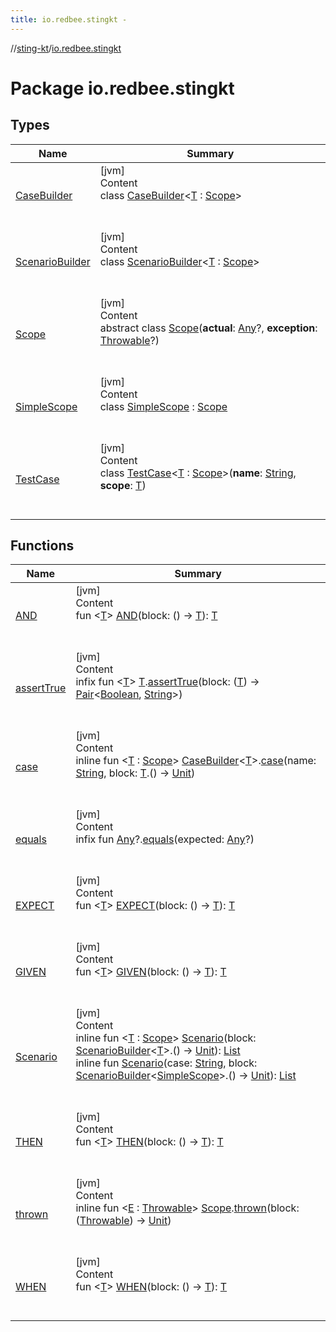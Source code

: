 ```yaml
---
title: io.redbee.stingkt -
---
```

//[sting-kt](../index.md)/[io.redbee.stingkt](index.md)



# Package io.redbee.stingkt  


## Types  
  
|  Name|  Summary| 
|---|---|
| [CaseBuilder](-case-builder/index.md)| [jvm]  <br>Content  <br>class [CaseBuilder](-case-builder/index.md)<[T](-case-builder/index.md) : [Scope](-scope/index.md)>  <br><br><br>
| [ScenarioBuilder](-scenario-builder/index.md)| [jvm]  <br>Content  <br>class [ScenarioBuilder](-scenario-builder/index.md)<[T](-scenario-builder/index.md) : [Scope](-scope/index.md)>  <br><br><br>
| [Scope](-scope/index.md)| [jvm]  <br>Content  <br>abstract class [Scope](-scope/index.md)(**actual**: [Any](https://kotlinlang.org/api/latest/jvm/stdlib/kotlin/-any/index.html)?, **exception**: [Throwable](https://kotlinlang.org/api/latest/jvm/stdlib/kotlin/-throwable/index.html)?)  <br><br><br>
| [SimpleScope](-simple-scope/index.md)| [jvm]  <br>Content  <br>class [SimpleScope](-simple-scope/index.md) : [Scope](-scope/index.md)  <br><br><br>
| [TestCase](-test-case/index.md)| [jvm]  <br>Content  <br>class [TestCase](-test-case/index.md)<[T](-test-case/index.md) : [Scope](-scope/index.md)>(**name**: [String](https://kotlinlang.org/api/latest/jvm/stdlib/kotlin/-string/index.html), **scope**: [T](-test-case/index.md))  <br><br><br>


## Functions  
  
|  Name|  Summary| 
|---|---|
| [AND](-a-n-d.md)| [jvm]  <br>Content  <br>fun <[T](-a-n-d.md)> [AND](-a-n-d.md)(block: () -> [T](-a-n-d.md)): [T](-a-n-d.md)  <br><br><br>
| [assertTrue](assert-true.md)| [jvm]  <br>Content  <br>infix fun <[T](assert-true.md)> [T](assert-true.md).[assertTrue](assert-true.md)(block: ([T](assert-true.md)) -> [Pair](https://kotlinlang.org/api/latest/jvm/stdlib/kotlin/-pair/index.html)<[Boolean](https://kotlinlang.org/api/latest/jvm/stdlib/kotlin/-boolean/index.html), [String](https://kotlinlang.org/api/latest/jvm/stdlib/kotlin/-string/index.html)>)  <br><br><br>
| [case](case.md)| [jvm]  <br>Content  <br>inline fun <[T](case.md) : [Scope](-scope/index.md)> [CaseBuilder](-case-builder/index.md)<[T](case.md)>.[case](case.md)(name: [String](https://kotlinlang.org/api/latest/jvm/stdlib/kotlin/-string/index.html), block: [T](case.md).() -> [Unit](https://kotlinlang.org/api/latest/jvm/stdlib/kotlin/-unit/index.html))  <br><br><br>
| [equals](equals.md)| [jvm]  <br>Content  <br>infix fun [Any](https://kotlinlang.org/api/latest/jvm/stdlib/kotlin/-any/index.html)?.[equals](equals.md)(expected: [Any](https://kotlinlang.org/api/latest/jvm/stdlib/kotlin/-any/index.html)?)  <br><br><br>
| [EXPECT](-e-x-p-e-c-t.md)| [jvm]  <br>Content  <br>fun <[T](-e-x-p-e-c-t.md)> [EXPECT](-e-x-p-e-c-t.md)(block: () -> [T](-e-x-p-e-c-t.md)): [T](-e-x-p-e-c-t.md)  <br><br><br>
| [GIVEN](-g-i-v-e-n.md)| [jvm]  <br>Content  <br>fun <[T](-g-i-v-e-n.md)> [GIVEN](-g-i-v-e-n.md)(block: () -> [T](-g-i-v-e-n.md)): [T](-g-i-v-e-n.md)  <br><br><br>
| [Scenario](-scenario.md)| [jvm]  <br>Content  <br>inline fun <[T](-scenario.md) : [Scope](-scope/index.md)> [Scenario](-scenario.md)(block: [ScenarioBuilder](-scenario-builder/index.md)<[T](-scenario.md)>.() -> [Unit](https://kotlinlang.org/api/latest/jvm/stdlib/kotlin/-unit/index.html)): [List](https://kotlinlang.org/api/latest/jvm/stdlib/kotlin.collections/-list/index.html)<DynamicTest>  <br>inline fun [Scenario](-scenario.md)(case: [String](https://kotlinlang.org/api/latest/jvm/stdlib/kotlin/-string/index.html), block: [ScenarioBuilder](-scenario-builder/index.md)<[SimpleScope](-simple-scope/index.md)>.() -> [Unit](https://kotlinlang.org/api/latest/jvm/stdlib/kotlin/-unit/index.html)): [List](https://kotlinlang.org/api/latest/jvm/stdlib/kotlin.collections/-list/index.html)<DynamicTest>  <br><br><br>
| [THEN](-t-h-e-n.md)| [jvm]  <br>Content  <br>fun <[T](-t-h-e-n.md)> [THEN](-t-h-e-n.md)(block: () -> [T](-t-h-e-n.md)): [T](-t-h-e-n.md)  <br><br><br>
| [thrown](thrown.md)| [jvm]  <br>Content  <br>inline fun <[E](thrown.md) : [Throwable](https://kotlinlang.org/api/latest/jvm/stdlib/kotlin/-throwable/index.html)> [Scope](-scope/index.md).[thrown](thrown.md)(block: ([Throwable](https://kotlinlang.org/api/latest/jvm/stdlib/kotlin/-throwable/index.html)) -> [Unit](https://kotlinlang.org/api/latest/jvm/stdlib/kotlin/-unit/index.html))  <br><br><br>
| [WHEN](-w-h-e-n.md)| [jvm]  <br>Content  <br>fun <[T](-w-h-e-n.md)> [WHEN](-w-h-e-n.md)(block: () -> [T](-w-h-e-n.md)): [T](-w-h-e-n.md)  <br><br><br>

